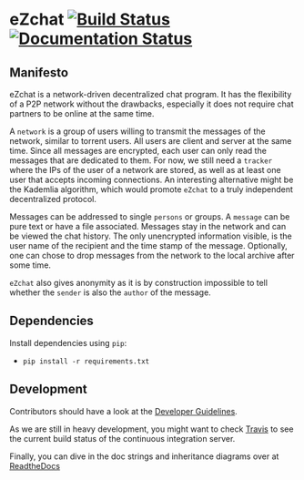 eZchat [![Build Status](https://travis-ci.org/gsec/eZchat.svg?branch=master)](https://travis-ci.org/gsec/eZchat)[![Documentation Status](https://readthedocs.org/projects/ezchat/badge/?version=latest)](https://readthedocs.org/projects/ezchat/?badge=latest)
=======
Manifesto
--------------------------------------------------------------------------------
eZchat is a network-driven decentralized chat program.
It has the flexibility of a P2P network without the drawbacks,
especially it does not require chat partners to be online at the same time.

A `network` is a group of users willing to transmit the messages of
the network, similar to torrent users.
All users are client and server at the same time.
Since all messages are encrypted, each user can only read the messages
that are dedicated to them.
For now, we still need a `tracker` where the IPs of the user of a network are
stored, as well as at least one user that accepts incoming connections.
An interesting alternative might be the Kademlia algorithm, which would promote
`eZchat` to a truly independent decentralized protocol.

Messages can be addressed to single `persons` or groups.
A `message` can be pure text or have a file associated.
Messages stay in the network and can be viewed the chat history.
The only unencrypted information visible, is the user name of the recipient and
the time stamp of the message.
Optionally, one can chose to drop messages from the network to the local archive
after some time.

`eZchat` also gives anonymity as it is by construction impossible to tell
whether the `sender` is also the `author` of the message.

Dependencies
--------------------------------------------------------------------------------
Install dependencies using `pip`:
- `pip install -r requirements.txt`

Development
--------------------------------------------------------------------------------
Contributors should have a look at the [Developer 
Guidelines](https://github.com/gsec/eZchat/wiki/Developer-Guidelines).

As we are still in heavy development, you might want to check
[Travis](https://travis-ci.org/gsec/eZchat) to see the current build status of
the continuous integration server.

Finally, you can dive in the doc strings and inheritance diagrams over at [ReadtheDocs](http://ezchat.readthedocs.org)
